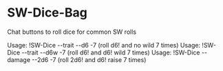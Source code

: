# SW-Dice-Bag
Chat buttons to roll dice for common SW rolls 

 Usage: !SW-Dice --trait --d6 -7  (roll d6! and no wild 7 times)
 Usage: !SW-Dice --trait --d6w -7  (roll d6! and d6! wild 7 times)
 Usage: !SW-Dice --damage --2d6 -7  (roll 2d6! and d6! raise 7 times)
